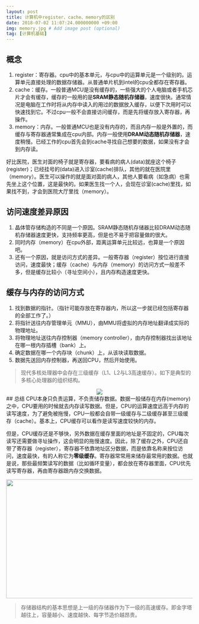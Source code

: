 ```yaml
---
layout: post
title: 计算机中register、cache、memory的区别
date: 2018-07-02 11:07:24.000000000 +09:00
img: memory.jpg # Add image post (optional)
tag: [计算机基础]
---
```

## 概念
1. register：寄存器。cpu中的基本单元，与cpu中的运算单元是一个级别的。运算单元直接处理的数据存储器。从普通单片机到intel的cpu全都存在寄存器。
2. cache：缓存。一般普通MCU是没有缓存的，一些强大的个人电脑或者手机芯片才会有缓存，缓存的一般用的是**SRAM静态随机存储器**，速度很快。通常情况是电脑在工作时将从内存中读入的用过的数据放入缓存，以便下次用时可以快速找到它。不过cpu一般不会直接访问缓存，而是先将缓存放入寄存器，再操作。
3. memory：内存。一般普通MCU也是没有内存的，而且内存一般是外置的，而缓存与寄存器通常集成在cpu内部。内存一般使用**DRAM动态随机存储器**，速度稍慢。已经工作的cpu首先会到cache寻找自己想要的数据，如果没有才会到内存读。

好比医院，医生对面的椅子就是寄存器，要看病的病人(data)就座这个椅子(register)；已经挂号的(data)进入诊室(cache)排队，其他的就在医院里（memory）。医生可以操作的就是面对面的病人，其他人要看病（如急病）也需先坐上这个位置，这是最快的。如果医生找一个人，会现在诊室(cache)里找，如果找不到，才会到医院大厅里找（memory）。

## 访问速度差异原因
1. 晶体管存储构造的不同是一个原因。SRAM静态随机存储器比较DRAM动态随机存储器速度更快，支持频率更高，但是也不易于把容量做的很大。
2. 同时内存（memory）在cpu外部，距离运算单元比较远，也算是一个原因吧。
3. 还有一个原因，就是访问方式的差异。一般寄存器（register）按位进行直接访问，速度最快；缓存（cache）与内存（memory）的访问方式一般差不多，但是缓存比较小（寻址空间小），且内存构造速度更快。

## 缓存与内存的访问方式
1. 找到数据的指针。（指针可能存放在寄存器内，所以这一步就已经包括寄存器的全部工作了。）
2. 将指针送往内存管理单元（MMU），由MMU将虚拟的内存地址翻译成实际的物理地址。
3. 将物理地址送往内存控制器（memory controller），由内存控制器找出该地址在哪一根内存插槽（bank）上。
4. 确定数据在哪一个内存块（chunk）上，从该块读取数据。
5. 数据先送回内存控制器，再送回CPU，然后开始使用。

> 现代多核处理器中会存在三级缓存（L1、L2与L3高速缓存）。如下是典型的多核心处理器的组织结构。
<div style="text-align: center">
<img src="{{site.baseurl}}/assets/img/data_store/多核处理器的组织结构.JPG"/>
</div>
## 总结
CPU本身只负责运算，不负责储存数据。数据一般储存在内存(memory)之中，CPU要用的时候就去内存读写数据。但是，CPU的运算速度远高于内存的读写速度，为了避免被拖慢，CPU一般都会自带一级缓存与二级缓存甚至三级缓存（cache）。基本上，CPU缓存可以看作是读写速度较快的内存。

但是，CPU缓存还是不够快，另外数据在缓存里面的地址是不固定的，CPU每次读写还需要做寻址操作，这会明显的拖慢速度。因此，除了缓存之外，CPU还自带了寄存器（register），寄存器不依靠地址区分数据，而是依靠名称来按位访问，速度最快，有的人称它为**零级缓存**。寄存器常常用来储存最常用的数据。也就是说，那些最频繁读写的数据（比如循环变量），都会放在寄存器里面，CPU优先读写寄存器，再由寄存器跟内存交换数据。
<div style="text-align: center">
<img src="{{site.baseurl}}/assets/img/data_store/存储器层次结构.jpg"  width="750" height="320"/>
</div>

> 存储器结构的基本思想是上一级的存储器作为下一级的高速缓存。即金字塔越往上，容量越小、速度越快、每字节造价越昂贵。
